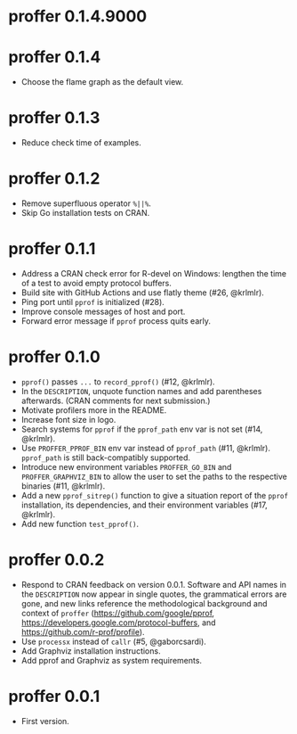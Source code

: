 # proffer 0.1.4.9000



# proffer 0.1.4

* Choose the flame graph as the default view.

# proffer 0.1.3

* Reduce check time of examples.

# proffer 0.1.2

* Remove superfluous operator `%||%`.
* Skip Go installation tests on CRAN.

# proffer 0.1.1

* Address a CRAN check error for R-devel on Windows: lengthen the time of a test to avoid empty protocol buffers.
* Build site with GitHub Actions and use flatly theme (#26, @krlmlr).
* Ping port until `pprof` is initialized (#28).
* Improve console messages of host and port.
* Forward error message if `pprof` process quits early.

# proffer 0.1.0

* `pprof()` passes `...` to `record_pprof()` (#12, @krlmlr).
* In the `DESCRIPTION`, unquote function names and add parentheses afterwards. (CRAN comments for next submission.)
* Motivate profilers more in the README.
* Increase font size in logo.
* Search systems for `pprof` if the `pprof_path` env var is not set (#14, @krlmlr).
* Use `PROFFER_PPROF_BIN` env var instead of `pprof_path` (#11, @krlmlr). `pprof_path` is still back-compatibly supported.
* Introduce new environment variables `PROFFER_GO_BIN` and `PROFFER_GRAPHVIZ_BIN` to allow the user to set the paths to the respective binaries (#11, @krlmlr).
* Add a new `pprof_sitrep()` function to give a situation report of the `pprof` installation, its dependencies, and their environment variables (#17, @krlmlr).
* Add new function `test_pprof()`.

# proffer 0.0.2

* Respond to CRAN feedback on version 0.0.1. Software and API names in the `DESCRIPTION` now appear in single quotes, the grammatical errors are gone, and new links reference the methodological background and context of `proffer` (<https://github.com/google/pprof>, <https://developers.google.com/protocol-buffers>, and <https://github.com/r-prof/profile>).
* Use `processx` instead of `callr` (#5, @gaborcsardi).
* Add Graphviz installation instructions.
* Add pprof and Graphviz as system requirements.

# proffer 0.0.1

* First version.
